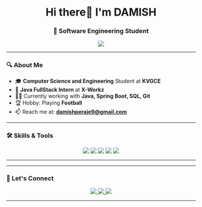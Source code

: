 <h1 align="center">Hi there👋 I'm DAMISH </h1>
<h3 align="center">🚀 Software Engineering Student</h3>

<p align="center">
  <img src="https://readme-typing-svg.herokuapp.com/?lines=Welcome+to+my+GitHub!;&center=true&size=20">
</p>

---

### 🔍 About Me
- 🎓 **Computer Science and Engineering** Student at **KVGCE**  
- 💼 **Java FullStack Intern** at **X-Workz**  
- 👨‍💻 Currently working with **Java, Spring Boot, SQL, Git**  
- 🏆 Hobby: Playing **Football**
- 📫 Reach me at: **damishperaje9@gmail.com**

---

### 🛠️ Skills & Tools

<p align="center">
  <img src="https://img.shields.io/badge/Java-ED8B00?style=for-the-badge&logo=java&logoColor=white"/>
  <img src="https://img.shields.io/badge/SQL-4479A1?style=for-the-badge&logo=postgresql&logoColor=white"/>
  <img src="https://img.shields.io/badge/Git-F05032?style=for-the-badge&logo=git&logoColor=white"/>
  <img src="https://img.shields.io/badge/IntelliJIDEA-000000?style=for-the-badge&logo=intellijidea&logoColor=white"/>
  <img src="https://img.shields.io/badge/VSCode-007ACC?style=for-the-badge&logo=visualstudiocode&logoColor=white"/>
</p>


---

---

### 🔗 Let's Connect

<p align="center">
  <a href="https://www.linkedin.com/in/mohammad-damish-anwar-9a2729246">
    <img src="https://img.shields.io/badge/LinkedIn-blue?style=for-the-badge&logo=linkedin&logoColor=white"/>
  </a>
  <a href="mailto:damishperaje9@gmail.com">
    <img src="https://img.shields.io/badge/Gmail-D14836?style=for-the-badge&logo=gmail&logoColor=white"/>
  </a>
  <a href="https://yourportfolio.com">
    <img src="https://img.shields.io/badge/Portfolio-12100E?style=for-the-badge&logo=firefox&logoColor=white"/>
  </a>
</p>


---


